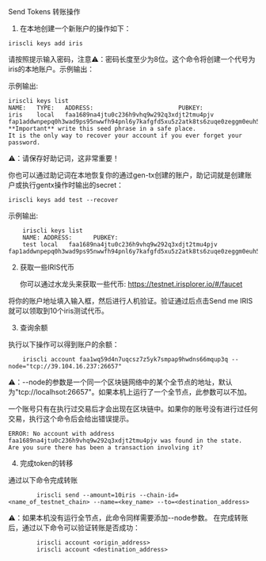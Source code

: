 Send Tokens 转账操作

1. 在本地创建一个新账户的操作如下：
```
iriscli keys add iris 
```

请按照提示输入密码，注意⚠️：密码长度至少为8位。这个命令将创建一个代号为iris的本地账户。示例输出：

示例输出:
```
iriscli keys list
NAME:   TYPE:   ADDRESS:                        PUBKEY:
iris    local   faa1689na4jtu0c236h9vhq9w292q3xdjt2tmu4pjv  fap1addwnpepq0h3wad9ps95nwwfh94pnl6y7kafgfd5xu5z2atk8ts6zuqe0zeggm0euh5
**Important** write this seed phrase in a safe place.
It is the only way to recover your account if you ever forget your password.
```
⚠️：请保存好助记词，这非常重要！

你也可以通过助记词在本地恢复你的通过gen-tx创建的账户，助记词就是创建账户或执行gentx操作时输出的secret：
```
iriscli keys add test --recover
```
示例输出:
```
    iriscli keys list
    NAME: ADDRESS:      PUBKEY:
    test local   faa1689na4jtu0c236h9vhq9w292q3xdjt2tmu4pjv  fap1addwnpepq0h3wad9ps95nwwfh94pnl6y7kafgfd5xu5z2atk8ts6zuqe0zeggm0euh5
```

2. 获取一些IRIS代币
   
   你可以通过水龙头来获取一些代币: https://testnet.irisplorer.io/#/faucet

将你的账户地址填入输入框，然后进行人机验证。验证通过后点击Send me IRIS就可以领取到10个iris测试代币。

3. 查询余额

执行以下操作可以得到账户的余额：

```
    iriscli account faa1wq59d4n7uqcsz7z5yk7smpap9hwdns66mqup3q --node="tcp://39.104.16.237:26657"
```
⚠️：--node的参数是一个同一个区块链网络中的某个全节点的地址，默认为"tcp://localhsot:26657"。如果本机上运行了一个全节点，此参数可以不加。

一个账号只有在执行过交易后才会出现在区块链中。如果你的账号没有进行过任何交易，执行这个命令后会给出错误提示。

```
ERROR: No account with address faa1689na4jtu0c236h9vhq9w292q3xdjt2tmu4pjv was found in the state.
Are you sure there has been a transaction involving it?
```

4. 完成token的转移


通过以下命令完成转账

```
        iriscli send --amount=10iris --chain-id=<name_of_testnet_chain> --name=<key_name> --to=<destination_address>
```
⚠️：如果本机没有运行全节点，此命令同样需要添加--node参数。
在完成转账后，通过以下命令可以验证转账是否成功：

```
        iriscli account <origin_address>
        iriscli account <destination_address>
```
